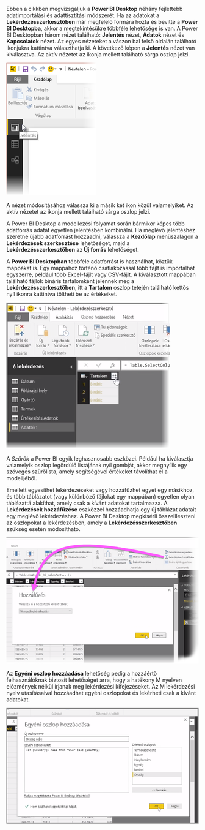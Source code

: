 Ebben a cikkben megvizsgáljuk a **Power BI Desktop** néhány fejlettebb adatimportálási és adattisztítási módszerét. Ha az adatokat a **Lekérdezésszerkesztőben** már megfelelő formára hozta és bevitte a **Power BI Desktopba**, akkor a megtekintésükre többféle lehetősége is van. A Power BI Desktopban három nézet található: **Jelentés** nézet, **Adatok** nézet és **Kapcsolatok** nézet. Az egyes nézeteket a vászon bal felső oldalán található ikonjukra kattintva választhatja ki. A következő képen a **Jelentés** nézet van kiválasztva. Az aktív nézetet az ikonja mellett található sárga oszlop jelzi.

![](media/1-4-advanced-data-sources-and-transformation/1-4_1.png)

A nézet módosításához válassza ki a másik két ikon közül valamelyiket. Az aktív nézetet az ikonja mellett található sárga oszlop jelzi.

A Power BI Desktop a modellezési folyamat során bármikor képes több adatforrás adatát egyetlen jelentésben kombinálni. Ha meglévő jelentéshez szeretne újabb adatforrást hozzáadni, válassza a **Kezdőlap** menüszalagon a **Lekérdezések szerkesztése** lehetőséget, majd a **Lekérdezésszerkesztőben** az **Új forrás** lehetőséget.

A **Power BI Desktopban** többféle adatforrást is használhat, köztük mappákat is. Egy mappához történő csatlakozással több fájlt is importálhat egyszerre, például több Excel-fájlt vagy CSV-fájlt. A kiválasztott mappában található fájlok bináris tartalomként jelennek meg a **Lekérdezésszerkesztőben**, itt a **Tartalom** oszlop tetején található kettős nyíl ikonra kattintva töltheti be az értékeiket.

![](media/1-4-advanced-data-sources-and-transformation/1-4_2.png)

A *Szűrők* a Power BI egyik leghasznosabb eszközei. Például ha kiválasztja valamelyik oszlop legördülő listájának nyíl gombját, akkor megnyílik egy szöveges szűrőlista, amely segítségével értékeket távolíthat el a modelljéből.

Emellett egyesíthet lekérdezéseket vagy hozzáfűzhet egyet egy másikhoz, és több táblázatot (vagy különböző fájlokat egy mappában) egyetlen olyan táblázattá alakíthat, amely csak a kívánt adatokat tartalmazza. A **Lekérdezések hozzáfűzése** eszközzel hozzáadhatja egy új táblázat adatait egy meglévő lekérdezéshez. A Power BI Desktop megkísérli összeilleszteni az oszlopokat a lekérdezésben, amely a **Lekérdezésszerkesztőben** szükség esetén módosítható.

![](media/1-4-advanced-data-sources-and-transformation/1-4_3.png)

Az **Egyéni oszlop hozzáadása** lehetőség pedig a hozzáértő felhasználóknak biztosít lehetőséget arra, hogy a hatékony M nyelven előzmények nélkül írjanak meg lekérdezési kifejezéseket. Az M lekérdezési nyelv utasításaival hozzáadhat egyéni oszlopokat és lekérheti csak a kívánt adatokat.

![](media/1-4-advanced-data-sources-and-transformation/1-4_4.png)

